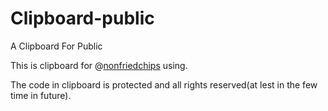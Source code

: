 # Clipboard-public

A Clipboard For Public

This is clipboard for @[nonfriedchips](https://github.com/nonfriedchips) using.

The code in clipboard is protected and all rights reserved(at lest in the few time in future).